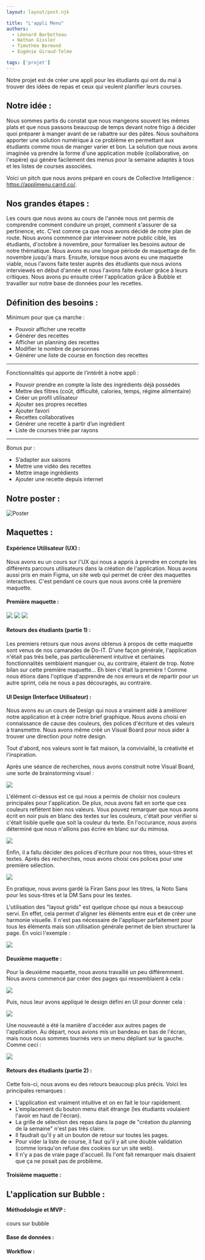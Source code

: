 ```yaml
---
layout: layout/post.njk

title: "L'appli Menu"
authors:
  - Léonard Barbotteau
  - Nathan Gissler
  - Timothée Bermond
  - Eugénie Giraud-Telme

tags: ['projet']
---
```


<!-- début résumé -->
Notre projet est de créer une appli pour les étudiants qui ont du mal à trouver des idées de repas et ceux qui veulent planifier leurs courses.
<!-- fin résumé -->


## Notre idée :

Nous sommes partis du constat que nous mangeons souvent les mêmes plats et que nous passons beaucoup de temps devant notre frigo à décider quoi préparer à manger avant de se rabattre sur des pâtes. Nous souhaitons apporter une solution numérique à ce problème en permettant aux étudiants comme nous de manger varier et bon. La solution que nous avons imaginée va prendre la forme d'une application mobile (collaborative, on l'espère) qui génère facilement des menus pour la semaine adaptés à tous et les listes de courses associées.

Voici un pitch que nous avons préparé en cours de Collective Intelligence : https://applimenu.carrd.co/.

## Nos grandes étapes :

Les cours que nous avons au cours de l'année nous ont permis de comprendre comment conduire un projet, comment s'assurer de sa pertinence, etc. C'est comme ça que nous avons décidé de notre plan de route.
Nous avons commencé par interviewer notre public cible, les étudiants, d'octobre à novembre, pour formaliser les besoins autour de notre thématique. Nous avons eu une longue période de maquettage de fin novembre jusqu'à mars. Ensuite, lorsque nous avons eu une maquette viable, nous l'avons faite tester auprès des étudiants que nous avions interviewés en début d'année et nous l'avons faite évoluer grâce à leurs critiques. Nous avons pu ensuite créer l'application grâce à Bubble et travailler sur notre base de données pour les recettes.

## Définition des besoins :

Minimum pour que ça marche : 
- Pouvoir afficher une recette
- Générer des recettes
- Afficher un planning des recettes
- Modifier le nombre de personnes
- Générer une liste de course en fonction des recettes
------------------------------------------------------------------------------------------------------------------------
Fonctionnalités qui apporte de l’intérêt à notre appli : 
- Pouvoir prendre en compte la liste des ingrédients déjà possédés
- Mettre des filtres (coût, difficulté, calories, temps, régime alimentaire)
- Créer un profil utilisateur
- Ajouter ses propres recettes
- Ajouter favori
- Recettes collaboratives
- Générer une recette à partir d’un ingrédient
- Liste de courses triée par rayons
-------------------------------------------------------------------------------------------------------------------------
Bonus pur : 
- S’adapter aux saisons
- Mettre une vidéo des recettes
- Mettre image ingrédients
- Ajouter une recette depuis internet


## Notre poster :

![Poster](./Poster/poster.png "Poster Menu")

## Maquettes :

#### Expérience Utilisateur (UX) :

Nous avons eu un cours sur l'UX qui nous a appris à prendre en compte les différents parcours utilisateurs dans la création de l'application. Nous avons aussi pris en main Figma, un site web qui permet de créer des maquettes interactives. C'est pendant ce cours que nous avons créé la première maquette.

#### Première maquette :

<img src="maquette1a.png">
<img src="maquette1b.png">
<img src="maquette1c.png">

#### Retours des étudiants (partie 1) : 

Les premiers retours que nous avons obtenus à propos de cette maquette sont venus de nos camarades de Do-IT. D'une façon générale, l'application n'était pas très belle, pas particulièrement intuitive et certaines fonctionnalités semblaient manquer ou, au contraire, étaient de trop.
Notre bilan sur cette première maquette... Eh bien c'était la première ! Comme nous étions dans l'optique d'apprendre de nos erreurs et de repartir pour un autre sprint, cela ne nous a pas découragés, au contraire. 

#### UI Design (Interface Utilisateur) :

Nous avons eu un cours de Design qui nous a vraiment aidé à améliorer notre application et à créer notre brief graphique. Nous avons choisi en connaissance de cause des couleurs, des polices d'écriture et des valeurs à transmettre. Nous avons même créé un Visual Board pour nous aider à trouver une direction pour notre design.

Tout d'abord, nos valeurs sont le fait maison, la convivialité, la créativité et l'inspiration. 

Après une séance de recherches, nous avons construit notre Visual Board, une sorte de brainstorming visuel :

<img src="visual-board.png">

L'élément ci-dessus est ce qui nous a permis de choisir nos couleurs principales pour l'application. De plus, nous avons fait en sorte que ces couleurs reflètent bien nos valeurs. Vous pouvez remarquer que nous avons écrit en noir puis en blanc des textes sur les couleurs, c'était pour vérifier si c'était lisible quelle que soit la couleur du texte. En l'occurance, nous avons déterminé que nous n'allions pas écrire en blanc sur du mimosa.

<img src="couleurs.png">

Enfin, il a fallu décider des polices d'écriture pour nos titres, sous-titres et textes. Après des recherches, nous avons choisi ces polices pour une première sélection.

<img src="polices.png">

En pratique, nous avons gardé la Firan Sans pour les titres, la Noto Sans pour les sous-titres et la DM Sans pour les textes.

L'utilisation des "layout grids" est quelque chose qui nous a beaucoup servi. En effet, cela permet d'aligner les éléments entre eux et de créer une harmonie visuelle. Il n'est pas nécessaire de l'appliquer parfaitement pour tous les éléments mais son utilisation générale permet de bien structurer la page. En voici l'exemple :

<img src="layout.png">

#### Deuxième maquette :

Pour la deuxième maquette, nous avons travaillé un peu différemment. Nous avons commencé par créer des pages qui ressemblaient à cela :

<img src="maquette2a.png">

Puis, nous leur avons appliqué le design défini en UI pour donner cela :

<img src="maquette2b.png">

Une nouveauté a été la manière d'accéder aux autres pages de l'application. Au départ, nous avions mis un bandeau en bas de l'écran, mais nous nous sommes tournés vers un menu dépliant sur la gauche. Comme ceci :

<img src="menu-déplié.png">

#### Retours des étudiants (partie 2) :

Cette fois-ci, nous avons eu des retours beaucoup plus précis. Voici les principales remarques :
- L'application est vraiment intuitive et on en fait le tour rapidement.
- L'emplacement du bouton menu était étrange (les étudiants voulaient l'avoir en haut de l'écran).
- La grille de sélection des repas dans la page de "création du planning de la semaine" n'est pas très claire.
- Il faudrait qu'il y ait un bouton de retour sur toutes les pages.
- Pour vider la liste de course, il faut qu'il y ait une double validation (comme lorsqu'on refuse des cookies sur un site web).
- Il n'y a pas de vraie page d'accueil. Ils l'ont fait remarquer mais disaient que ça ne posait pas de problème.

#### Troisième maquette : 

## L'application sur Bubble :

#### Méthodologie et MVP :

cours sur bubble

#### Base de données :
#### Workflow : 